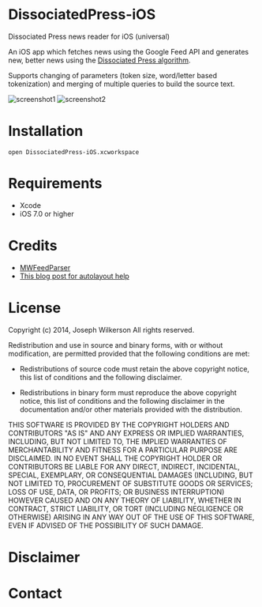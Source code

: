 DissociatedPress-iOS
====================

Dissociated Press news reader for iOS (universal)

An iOS app which fetches news using the Google Feed API and generates new, better news using the [Dissociated Press algorithm][1].

Supports changing of parameters (token size, word/letter based tokenization) and merging of multiple queries to build the source text.

![screenshot1](http://i.imgur.com/fcmDTr0.png)
![screenshot2](http://i.imgur.com/qKSeMYj.png)

Installation
====================
```
open DissociatedPress-iOS.xcworkspace
```

Requirements
====================
* Xcode
* iOS 7.0 or higher

Credits
====================
* [MWFeedParser][2]  
* [This blog post for autolayout help][3]

License
====================
Copyright (c) 2014, Joseph Wilkerson
All rights reserved.

Redistribution and use in source and binary forms, with or without
modification, are permitted provided that the following conditions are met:

* Redistributions of source code must retain the above copyright notice, this
  list of conditions and the following disclaimer.

* Redistributions in binary form must reproduce the above copyright notice,
  this list of conditions and the following disclaimer in the documentation
  and/or other materials provided with the distribution.

THIS SOFTWARE IS PROVIDED BY THE COPYRIGHT HOLDERS AND CONTRIBUTORS "AS IS"
AND ANY EXPRESS OR IMPLIED WARRANTIES, INCLUDING, BUT NOT LIMITED TO, THE
IMPLIED WARRANTIES OF MERCHANTABILITY AND FITNESS FOR A PARTICULAR PURPOSE ARE
DISCLAIMED. IN NO EVENT SHALL THE COPYRIGHT HOLDER OR CONTRIBUTORS BE LIABLE
FOR ANY DIRECT, INDIRECT, INCIDENTAL, SPECIAL, EXEMPLARY, OR CONSEQUENTIAL
DAMAGES (INCLUDING, BUT NOT LIMITED TO, PROCUREMENT OF SUBSTITUTE GOODS OR
SERVICES; LOSS OF USE, DATA, OR PROFITS; OR BUSINESS INTERRUPTION) HOWEVER
CAUSED AND ON ANY THEORY OF LIABILITY, WHETHER IN CONTRACT, STRICT LIABILITY,
OR TORT (INCLUDING NEGLIGENCE OR OTHERWISE) ARISING IN ANY WAY OUT OF THE USE
OF THIS SOFTWARE, EVEN IF ADVISED OF THE POSSIBILITY OF SUCH DAMAGE.

Disclaimer
====================

Contact
====================



  [1]: http://en.wikipedia.org/wiki/Dissociated_press
  [2]: https://github.com/mwaterfall/MWFeedParser
  [3]: http://johnszumski.com/blog/auto-layout-for-table-view-cells-with-dynamic-heights
